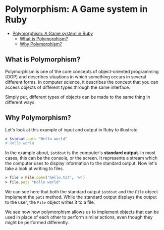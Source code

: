 # Polymorphism: A Game system in Ruby

- [Polymorphism: A Game system in Ruby](#polymorphism-a-game-system-in-ruby)
  - [What is Polymorphism?](#what-is-polymorphism)
  - [Why Polymorphism?](#why-polymorphism)

## What is Polymorphism?

Polymorphism is one of the core concepts of object-oriented programming (OOP) and describes situations in which something occurs in several different forms. In computer science, it describes the concept that you can access objects of different types through the same interface.

Simply put, different types of objects can be made to the same thing in different ways.

## Why Polymorphism?
Let's look at this example of input and output in Ruby to illustrate

```rb
> $stdout.puts "Hello world"
# Hello world
```

In the example about, `$stdout` is the computer's **standard output**. In most cases, this can be the console, or the screen. It represents a stream which the computer uses to display information to the standard output. Now let's take a look at writing to files.

```rb
> file = File.open('hello.txt', 'w')
> file.puts "Hello world"
```

We can see here that both the standard output `$stdout` and the `File` object implement the `puts` method. While the standard output displays the output to the user, the `File` object writes it to a file.

We see now how polymorphism allows us to implement objects that can be used in place of each other to perform similar actions, even though they might be performed differently.